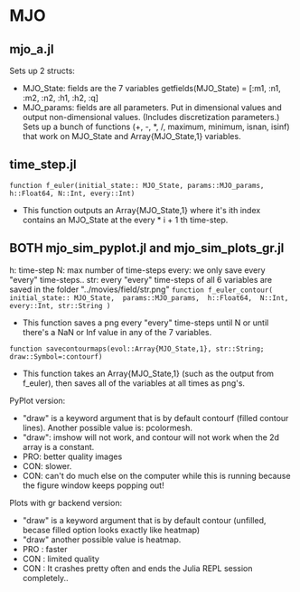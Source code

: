 # MJO
## mjo_a.jl
Sets up 2 structs:
 - MJO_State: fields are the 7 variables getfields(MJO_State) = [:m1, :n1, :m2, :n2, :h1, :h2, :q]
 - MJO_params: fields are all parameters. Put in dimensional values and output non-dimensional values. (Includes discretization parameters.)
Sets up a bunch of functions (+, -, *, /, maximum, minimum, isnan, isinf) that work on MJO_State and Array{MJO_State,1} variables. 
## time_step.jl
``function f_euler(initial_state:: MJO_State, params::MJO_params, h::Float64, N::Int, every::Int)``
 - This function outputs an Array{MJO_State,1} where it's ith index contains an MJO_State at the every * i + 1 th time-step.
## BOTH mjo_sim_pyplot.jl and mjo_sim_plots_gr.jl 
h: time-step
N: max number of time-steps
every: we only save every "every" time-steps.. 
str: every "every" time-steps of all 6 variables are saved in the folder "../movies/field/str.png"
``function f_euler_contour(
    initial_state:: MJO_State, 
    params::MJO_params, 
    h::Float64, 
    N::Int,
    every::Int,
    str::String
    )``
 - This function saves a png every "every" time-steps until N or until there's a NaN or Inf value in any of the 7 variables. 
 
``function savecontourmaps(evol::Array{MJO_State,1}, str::String; draw::Symbol=:contourf)``
- This function takes an Array{MJO_State,1} (such as the output from f_euler), then saves all of the variables at all times as png's. 

PyPlot version: 
- "draw" is a keyword argument that is by default contourf (filled contour lines). Another possible value is: pcolormesh.
- "draw": imshow will not work, and contour will not work when the 2d array is a constant. 
- PRO: better quality images
- CON: slower.
- CON: can't do much else on the computer while this is running because the figure window keeps popping out!

Plots with gr backend version:
- "draw" is a keyword argument that is by default contour (unfilled, becase filled option looks exactly like heatmap)
- "draw" another possible value is heatmap.
- PRO : faster
- CON : limited quality 
- CON : It crashes pretty often and ends the Julia REPL session completely..
